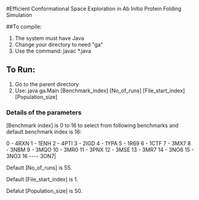 #Efficient Conformational Space Exploration in Ab Initio Protein Folding Simulation

##To compile:
1. The system must have Java
2. Change your directory to  need "ga" 
3. Use the command: javac *.java

## To Run:
1. Go to the parent directory
2. Use: java ga.Main [Benchmark_index] [No_of_runs] [File_start_index] [Population_size]

### Details of the parameters
 
[Benchmark index] is 0 to 16 to select from following benchmarks and default benchmark index is 16:

0 - 4RXN
1 - 1ENH
2 - 4PTI
3 - 2IGD
4 - 1YPA
5 - 1R69
6 - 1CTF
7 - 3MX7
8 - 3NBM
9 - 3MQO
10 - 3MR0
11 - 3PNX
12 - 3MSE
13 - 3MR7
14 - 3NO6
15 - 3NO3
16 ---- 3ON7|

Default [No_of_runs] is 55.

Default [File_start_index] is 1.

Defalut [Population_size] is 50.
